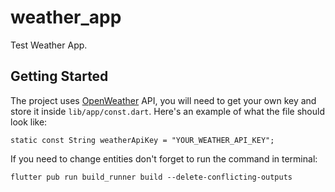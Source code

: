 # weather_app

Test Weather App.

## Getting Started

The project uses [OpenWeather](https://openweathermap.org/) API, you will need to get your own key and store it inside `lib/app/const.dart`. Here's an example of what the file should look like:

```
static const String weatherApiKey = "YOUR_WEATHER_API_KEY";
```

If you need to change entities don't forget to run the command in terminal:

```
flutter pub run build_runner build --delete-conflicting-outputs
```